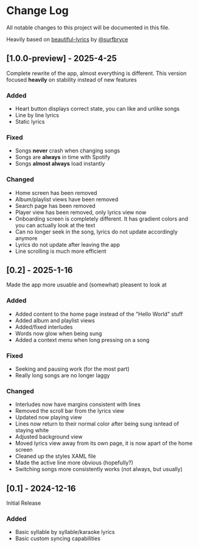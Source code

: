 # Change Log
All notable changes to this project will be documented in this file.

Heavily based on [beautiful-lyrics](https://github.com/surfbryce/beautiful-lyrics) by [@surfbryce](https://github.com/surfbryce)

## [1.0.0-preview] - 2025-4-25
Complete rewrite of the app, almost everything is different. This version focused **heavily** on stability instead of new features

### Added
- Heart button displays correct state, you can like and unlike songs
- Line by line lyrics
- Static lyrics

### Fixed
- Songs **never** crash when changing songs
- Songs are **always** in time with Spotify
- Songs **almost always** load instantly

### Changed
- Home screen has been removed
- Album/playlist views have been removed
- Search page has been removed
- Player view has been removed, only lyrics view now
- Onboarding screen is completely different. It has gradient colors and you can actually look at the text
- Can no longer seek in the song, lyrics do not update accordingly anymore
- Lyrics do not update after leaving the app
- Line scrolling is much more efficient

## [0.2] - 2025-1-16
  
Made the app more usuable and (somewhat) pleasent to look at
 
### Added
 - Added content to the home page instead of the "Hello World" stuff
 - Added album and playlist views
 - Added/fixed interludes
 - Words now glow when being sung
 - Added a context menu when long pressing on a song

### Fixed
- Seeking and pausing work (for the most part)
- Really long songs are no longer laggy

### Changed
 - Interludes now have margins consistent with lines
 - Removed the scroll bar from the lyrics view
 - Updated now playing view
 - Lines now return to their normal color after being sung isntead of staying white
 - Adjusted background view
 - Moved lyrics view away from its own page, it is now apart of the home screen
 - Cleaned up the styles XAML file
 - Made the active line more obvious (hopefully?)
 - Switching songs more consistently works (not always, but usually)
 
## [0.1] - 2024-12-16
 Initial Release
 
### Added
  - Basic syllable by syllable/karaoke lyrics
  - Basic custom syncing capabilities